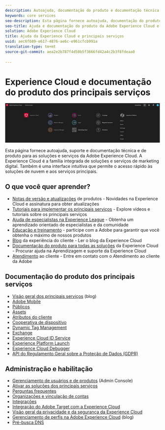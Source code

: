 ```yaml
---
description: Autoajuda, documentação do produto e documentação técnica da Adobe Experience Cloud. A Experience Cloud é a família integrada de soluções e serviços de marketing digital.
keywords: core services
seo-description: Esta página fornece autoajuda, documentação do produto e documentação técnica para a Experience Cloud.
seo-title: Ajuda e documentação do produto da Adobe Experience Cloud e dos principais serviços.
solution: Adobe Experience Cloud
title: Ajuda da Experience Cloud e principais serviços
uuid: aec6f689-e617-4876-ae6c-e961cfcb991a
translation-type: tm+mt
source-git-commit: aea2e2b787f4d50b5f3666fd42a4c2b3f8fdeaa0

---
```



# Experience Cloud e documentação do produto dos principais serviços

![Experience Cloud](assets/banner.png)

Esta página fornece autoajuda, suporte e documentação técnica e de produto para as soluções e serviços da Adobe Experience Cloud. A Experience Cloud é a família integrada de soluções e serviços de marketing digital. Também é uma interface intuitiva que permite o acesso rápido às soluções de nuvem e aos serviços principais.

## O que você quer aprender?

* [Notas de versão e atualizações](https://docs.adobe.com/content/help/en/release-notes/experience-cloud/current.html) de produtos - Novidades na Experience Cloud e assinatura para obter atualizações
* [Tutoriais para implementar os principais serviços](https://docs.adobe.com/content/help/en/core-services-learn/tutorials/overview.html) - Explore vídeos e tutoriais sobre os principais serviços
* [Ajuda de especialistas na Experience League](https://landing.adobe.com/experience-league/) - Obtenha um aprendizado orientado de especialistas e da comunidade
* [Educação e treinamento](https://helpx.adobe.com/learning.html?promoid=KAUDK) - participe com a Adobe para garantir que você obtenha o máximo de nossos produtos
* [Blog](https://theblog.adobe.com/customer-experience/) da experiência do cliente - Ler o blog da Experience Cloud
* [Documentação do produto para todas as soluções](https://docs.adobe.com/content/help/en/experience-cloud/user-guides/home.html) da Experience Cloud - Procurar ajuda na Aprendizagem e suporte da Experience Cloud
* [Atendimento](https://helpx.adobe.com/contact/enterprise-support.ec.html) ao cliente - Entre em contato com o Atendimento ao cliente da Adobe

## Documentação do produto dos principais serviços

* [Visão geral dos principais serviços](https://theblog.adobe.com/part-2-capturing-leveraging-consumer-behavior-adobe-marketing-cloud/) (blog)
* [Adobe Mobile](https://docs.adobe.com/content/help/en/mobile-services/using/home.html)
* [Públicos](https://docs.adobe.com/content/help/en/core-services/interface/audiences/audience-library.html)
* [Assets](experience-cloud-assets/experience-cloud-assets.md)
* [Atributos do cliente](https://docs.adobe.com/content/help/en/core-services/interface/customer-attributes/attributes.html)
* [Cooperativa de dispositivo](https://docs.adobe.com/content/help/en/device-co-op/using/home.html)
* [Dynamic Tag Management](https://docs.adobe.com/content/help/en/dtm/using/dtm-home.html)
* [Exchange](https://experiencecloud.adobeexchange.com/)
* [Experience Cloud ID Service](https://docs.adobe.com/content/help/en/id-service/using/home.html)
* [Experience Platform Launch](https://docs.adobelaunch.com/)
* [Experience Cloud Debugger](https://docs.adobe.com/content/help/en/debugger/using/experience-cloud-debugger.html)
* [API do Regulamento Geral sobre a Proteção de Dados (GDPR)](https://www.adobe.io/apis/experiencecloud/gdpr.html)

## Administração e habilitação

* [Gerenciamento de usuários e de produtos](admin-getting-started/admin-getting-started.md) (Admin Console)
* [Ativar as soluções dos principais serviços](core-services/core-services.md)
* [Perguntas frequentes](admin-getting-started/admin-getting-started.md)
* [Organizações e vinculação de contas](admin-getting-started/organizations.md)
* [Integrações](marketing-cloud-integrations.md)
* [Integração do Adobe Target com a Experience Cloud](https://docs.adobe.com/content/help/en/target/using/integrate/a4t/a4t.html)
* [Visão geral da privacidade e da segurança da Experience Cloud](assets/Adobe-Marketing-Cloud-Privacy-and-Security-Overview.pdf)
* [Gerenciamento de perfis na Adobe Experience Cloud](https://theblog.adobe.com/profile-management-adobe-marketing-cloud-comes-together/) (blog)
* [Pré-busca DNS](admin-getting-started/admin-getting-started.md#concept_6BC8C6856E3644F8956D7AD0A96383B7)
